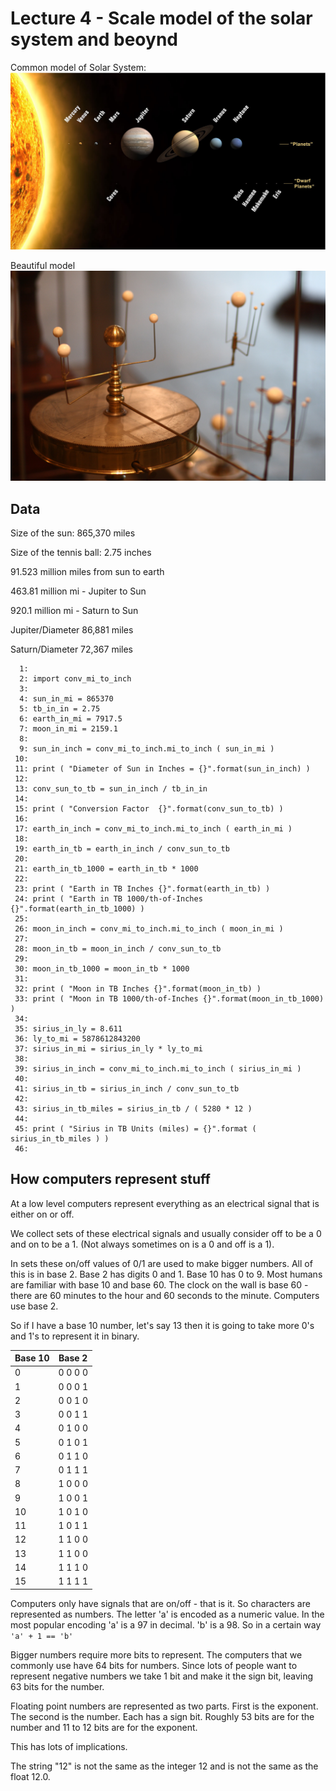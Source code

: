
<style>
.pagebreak { page-break-before: always; }
.half { height: 200px; }
</style>
<style>
.pagebreak { page-break-before: always; }
.half { height: 200px; }
.markdown-body {
	font-size: 12px;
}
.markdown-body td {
	font-size: 12px;
}
</style>


# Lecture 4 - Scale model of the solar system and beoynd

Common model of Solar System: <br>
![Planets2008.jpg](Planets2008.jpg)

Beautiful model <br>
![Planetarium_in_Putnam_Gallery_2-2009-11-24.jpg](Planetarium_in_Putnam_Gallery_2-2009-11-24.jpg)

## Data

Size of the sun:  865,370 miles

Size of the tennis ball: 2.75 inches

91.523 million miles from sun to earth

463.81 million mi - Jupiter to Sun

920.1 million mi - Saturn to Sun

Jupiter/Diameter 86,881 miles

Saturn/Diameter 72,367 miles


```
  1: 
  2: import conv_mi_to_inch
  3: 
  4: sun_in_mi = 865370
  5: tb_in_in = 2.75
  6: earth_in_mi = 7917.5
  7: moon_in_mi = 2159.1
  8: 
  9: sun_in_inch = conv_mi_to_inch.mi_to_inch ( sun_in_mi )
 10: 
 11: print ( "Diameter of Sun in Inches = {}".format(sun_in_inch) )
 12: 
 13: conv_sun_to_tb = sun_in_inch / tb_in_in
 14: 
 15: print ( "Conversion Factor  {}".format(conv_sun_to_tb) )
 16: 
 17: earth_in_inch = conv_mi_to_inch.mi_to_inch ( earth_in_mi )
 18: 
 19: earth_in_tb = earth_in_inch / conv_sun_to_tb 
 20: 
 21: earth_in_tb_1000 = earth_in_tb * 1000
 22: 
 23: print ( "Earth in TB Inches {}".format(earth_in_tb) )
 24: print ( "Earth in TB 1000/th-of-Inches {}".format(earth_in_tb_1000) )
 25: 
 26: moon_in_inch = conv_mi_to_inch.mi_to_inch ( moon_in_mi )
 27: 
 28: moon_in_tb = moon_in_inch / conv_sun_to_tb 
 29: 
 30: moon_in_tb_1000 = moon_in_tb * 1000
 31: 
 32: print ( "Moon in TB Inches {}".format(moon_in_tb) )
 33: print ( "Moon in TB 1000/th-of-Inches {}".format(moon_in_tb_1000) )
 34: 
 35: sirius_in_ly = 8.611
 36: ly_to_mi = 5878612843200
 37: sirius_in_mi = sirius_in_ly * ly_to_mi 
 38: 
 39: sirius_in_inch = conv_mi_to_inch.mi_to_inch ( sirius_in_mi )
 40: 
 41: sirius_in_tb = sirius_in_inch / conv_sun_to_tb 
 42: 
 43: sirius_in_tb_miles = sirius_in_tb / ( 5280 * 12 )
 44: 
 45: print ( "Sirius in TB Units (miles) = {}".format ( sirius_in_tb_miles ) )
 46: 

```














## How computers represent stuff

At a low level computers represent everything as an electrical signal
that is either on or off.

We collect sets of these electrical signals and usually consider off
to be a 0 and on to be a 1.  (Not always sometimes on is a 0 and off
is a 1).

In sets these on/off values of 0/1 are used to make bigger numbers.
All of this is in base 2.  Base 2 has digits 0 and 1.  Base 10 has 
0 to 9.   Most humans are familiar with base 10 and base 60.
The clock on the wall is base 60 - there are 60 minutes to the hour
and 60 seconds to the minute.  Computers use base 2.

So if I have a base 10 number, let's say 13 then it is going to 
take more 0's and 1's to represent it in binary.

| Base 10 | Base 2   |
|---------|----------|
|     0   | 0 0 0 0  |
|     1   | 0 0 0 1  |
|     2   | 0 0 1 0  |
|     3   | 0 0 1 1  |
|     4   | 0 1 0 0  |
|     5   | 0 1 0 1  |
|     6   | 0 1 1 0  |
|     7   | 0 1 1 1  |
|     8   | 1 0 0 0  |
|     9   | 1 0 0 1  |
|    10   | 1 0 1 0  |
|    11   | 1 0 1 1  |
|    12   | 1 1 0 0  |
|    13   | 1 1 0 0  |
|    14   | 1 1 1 0  |
|    15   | 1 1 1 1  |


Computers only have signals that are on/off - that is it.
So characters are represented as numbers.  The letter 'a'
is encoded as a numeric value.  In the most popular encoding
'a' is a 97 in decimal.  'b' is a 98.  So in a certain way
`'a' + 1 == 'b'`

Bigger numbers require more bits to represent.  The computers
that we commonly use have 64 bits for numbers.  Since lots of
people want to represent negative numbers we take 1 bit and 
make it the sign bit, leaving 63 bits for the number.

Floating point numbers are represented as two parts.
First is the exponent.  The second is the number.  Each
has a sign bit.  Roughly 53 bits are for the number and
11 to 12 bits are for the exponent.

This has lots of implications.

The string "12" is not the same as the integer 12
and is not the same as the float 12.0.


